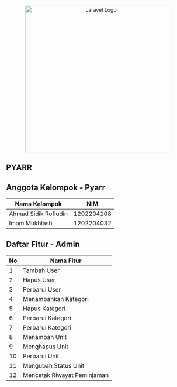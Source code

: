 <p align="center"><a href="https://laravel.com" target="_blank"><img src="https://raw.githubusercontent.com/laravel/art/master/logo-lockup/5%20SVG/2%20CMYK/1%20Full%20Color/laravel-logolockup-cmyk-red.svg" width="400" alt="Laravel Logo"></a></p>

## PYARR

## Anggota Kelompok - Pyarr
| Nama Kelompok  | NIM |
| ------------- | ------------- |
| Ahmad Sidik Rofiudin  | 1202204108  |
| Imam Mukhlash  | 1202204032  |

## Daftar Fitur - Admin
| No  | Nama Fitur |
| ------------- | ------------- |
| 1  | Tambah User  |
| 2  | Hapus User  |
| 3  | Perbarui User  |
| 4  | Menambahkan Kategori  |
| 5  | Hapus Kategori  |
| 6  | Perbarui Kategori  |
| 7  | Perbarui Kategori  |
| 8  | Menambah Unit  |
| 9  | Menghapus Unit  |
| 10  | Perbarui Unit  |
| 11  | Mengubah Status Unit  |
| 12  | Mencetak Riwayat Peminjaman  |
